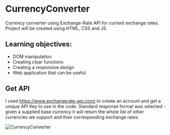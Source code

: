 # CurrencyConverter

Currency converter using Exchange-Rate API for current exchange rates. Project will be created using HTML, CSS and JS.

## Learning objectives:
- DOM manipulation
- Creating clear functions
- Creating a responsive design
- Web application that can be useful

## Get API

I used https://www.exchangerate-api.com/ to create an account and get a unique API Key to use in the code. Standard response format was selected - given a supplied base currency it will return the whole list of other currencies we support and their corresponding exchange rates.

![CurrencyConverter](currencyconvscreenshot.PNG) 
